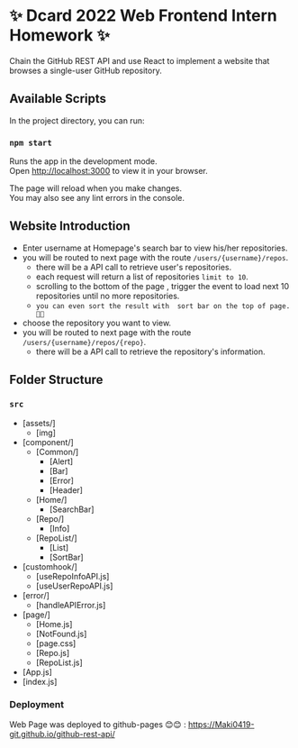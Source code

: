 # ✨ Dcard 2022 Web Frontend Intern Homework ✨

Chain the GitHub REST API and use React to implement a website that browses a single-user GitHub repository.


## Available Scripts

In the project directory, you can run:

### `npm start`

Runs the app in the development mode.\
Open [http://localhost:3000](http://localhost:3000) to view it in your browser.

The page will reload when you make changes.\
You may also see any lint errors in the console.


## Website Introduction

* Enter username at Homepage's search bar to view his/her repositories.
* you will be routed to  next page with the route  `/users/{username}/repos`.
  * there will be a API call to retrieve user's repositories.
  * each request will return a list of repositories `limit to 10`.
  * scrolling to the bottom of the page , trigger the event to load next 10 repositories until no more repositories.
  * `you can even sort the result with  sort bar on the top of page.🙌🙌`
* choose the repository you want to view.
* you will be routed to  next page with the route  `/users/{username}/repos/{repo}`.
  * there will be a API call to retrieve the repository's information.

## Folder Structure

### `src`

* [assets/]
  * [img]
* [component/]
  * [Common/]
    * [Alert]
    * [Bar]
    * [Error]
    * [Header]
  * [Home/]
    * [SearchBar]
  * [Repo/]
    * [Info]
  * [RepoList/]
    * [List]
    * [SortBar]
* [customhook/]
  * [useRepoInfoAPI.js]
  * [useUserRepoAPI.js]
* [error/]
  * [handleAPIError.js]
* [page/]
  * [Home.js]
  * [NotFound.js]
  * [page.css]
  * [Repo.js]
  * [RepoList.js]
* [App.js]
* [index.js]



### Deployment

Web Page was deployed to github-pages 😊😊 : https://Maki0419-git.github.io/github-rest-api/ 

